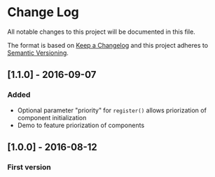 # Change Log
All notable changes to this project will be documented in this file.

The format is based on [Keep a Changelog](http://keepachangelog.com/) 
and this project adheres to [Semantic Versioning](http://semver.org/).

## [1.1.0] - 2016-09-07
### Added
- Optional parameter "priority" for `register()` allows priorization of component initialization
- Demo to feature priorization of components

## [1.0.0] - 2016-08-12
### First version
